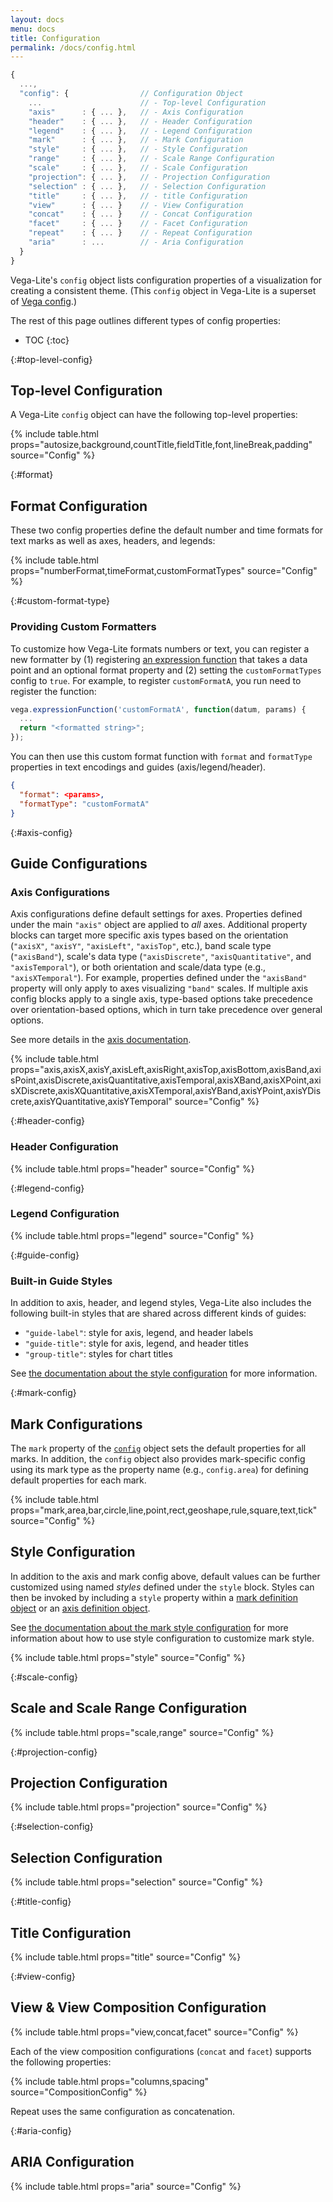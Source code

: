 ```yaml
---
layout: docs
menu: docs
title: Configuration
permalink: /docs/config.html
---
```


```js
{
  ...,
  "config": {                // Configuration Object
    ...                      // - Top-level Configuration
    "axis"      : { ... },   // - Axis Configuration
    "header"    : { ... },   // - Header Configuration
    "legend"    : { ... },   // - Legend Configuration
    "mark"      : { ... },   // - Mark Configuration
    "style"     : { ... },   // - Style Configuration
    "range"     : { ... },   // - Scale Range Configuration
    "scale"     : { ... },   // - Scale Configuration
    "projection": { ... },   // - Projection Configuration
    "selection" : { ... },   // - Selection Configuration
    "title"     : { ... },   // - title Configuration
    "view"      : { ... }    // - View Configuration
    "concat"    : { ... }    // - Concat Configuration
    "facet"     : { ... }    // - Facet Configuration
    "repeat"    : { ... }    // - Repeat Configuration
    "aria"      : ...        // - Aria Configuration
  }
}
```

Vega-Lite's `config` object lists configuration properties of a visualization for creating a consistent theme. (This `config` object in Vega-Lite is a superset of [Vega config](https://vega.github.io/vega/docs/config/).)

The rest of this page outlines different types of config properties:

<!-- prettier-ignore -->
- TOC
{:toc}

{:#top-level-config}

## Top-level Configuration

A Vega-Lite `config` object can have the following top-level properties:

{% include table.html props="autosize,background,countTitle,fieldTitle,font,lineBreak,padding" source="Config" %}

{:#format}

## Format Configuration

These two config properties define the default number and time formats for text marks as well as axes, headers, and legends:

{% include table.html props="numberFormat,timeFormat,customFormatTypes" source="Config" %}

{:#custom-format-type}

### Providing Custom Formatters

To customize how Vega-Lite formats numbers or text, you can register a new formatter by (1) registering [an expression function](https://vega.github.io/vega/docs/api/extensibility/#expressions) that takes a data point and an optional format property and (2) setting the `customFormatTypes` config to `true`. For example, to register `customFormatA`, you run need to register the function:

```js
vega.expressionFunction('customFormatA', function(datum, params) {
  ...
  return "<formatted string>";
});
```

You can then use this custom format function with `format` and `formatType` properties in text encodings and guides (axis/legend/header).

```json
{
  "format": <params>,
  "formatType": "customFormatA"
}
```

{:#axis-config}

## Guide Configurations

### Axis Configurations

Axis configurations define default settings for axes. Properties defined under the main `"axis"` object are applied to _all_ axes. Additional property blocks can target more specific axis types based on the orientation (`"axisX"`, `"axisY"`, `"axisLeft"`, `"axisTop"`, etc.), band scale type (`"axisBand"`), scale's data type (`"axisDiscrete"`, `"axisQuantitative"`, and `"axisTemporal"`), or both orientation and scale/data type (e.g., `"axisXTemporal"`). For example, properties defined under the `"axisBand"` property will only apply to axes visualizing `"band"` scales. If multiple axis config blocks apply to a single axis, type-based options take precedence over orientation-based options, which in turn take precedence over general options.

See more details in the [axis documentation](axis.html#config).

{% include table.html props="axis,axisX,axisY,axisLeft,axisRight,axisTop,axisBottom,axisBand,axisPoint,axisDiscrete,axisQuantitative,axisTemporal,axisXBand,axisXPoint,axisXDiscrete,axisXQuantitative,axisXTemporal,axisYBand,axisYPoint,axisYDiscrete,axisYQuantitative,axisYTemporal" source="Config" %}

{:#header-config}

### Header Configuration

{% include table.html props="header" source="Config" %}

{:#legend-config}

### Legend Configuration

{% include table.html props="legend" source="Config" %}

{:#guide-config}

### Built-in Guide Styles

In addition to axis, header, and legend styles, Vega-Lite also includes the following built-in styles that are shared across different kinds of guides:

- `"guide-label"`: style for axis, legend, and header labels
- `"guide-title"`: style for axis, legend, and header titles
- `"group-title"`: styles for chart titles

See [the documentation about the style configuration](mark.html#style-config) for more information.

{:#mark-config}

## Mark Configurations

The `mark` property of the [`config`](config.html) object sets the default properties for all marks. In addition, the `config` object also provides mark-specific config using its mark type as the property name (e.g., `config.area`) for defining default properties for each mark.

{% include table.html props="mark,area,bar,circle,line,point,rect,geoshape,rule,square,text,tick" source="Config" %}

## Style Configuration

In addition to the axis and mark config above, default values can be further customized using named _styles_ defined under the `style` block. Styles can then be invoked by including a `style` property within a [mark definition object](mark.html#mark-def) or an [axis definition object](axis.html).

See [the documentation about the mark style configuration](mark.html#style-config) for more information about how to use style configuration to customize mark style.

{% include table.html props="style" source="Config" %}

{:#scale-config}

## Scale and Scale Range Configuration

{% include table.html props="scale,range" source="Config" %}

{:#projection-config}

## Projection Configuration

{% include table.html props="projection" source="Config" %}

{:#selection-config}

## Selection Configuration

{% include table.html props="selection" source="Config" %}

{:#title-config}

## Title Configuration

{% include table.html props="title" source="Config" %}

{:#view-config}

## View & View Composition Configuration

{% include table.html props="view,concat,facet" source="Config" %}

Each of the view composition configurations (`concat` and `facet`) supports the following properties:

{% include table.html props="columns,spacing" source="CompositionConfig" %}

Repeat uses the same configuration as concatenation.

{:#aria-config}

## ARIA Configuration

{% include table.html props="aria" source="Config" %}
